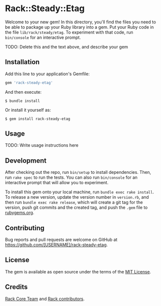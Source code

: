 # Rack::Steady::Etag

Welcome to your new gem! In this directory, you'll find the files you need to be able to package up your Ruby library into a gem. Put your Ruby code in the file `lib/rack/steady/etag`. To experiment with that code, run `bin/console` for an interactive prompt.

TODO: Delete this and the text above, and describe your gem

## Installation

Add this line to your application's Gemfile:

```ruby
gem 'rack-steady-etag'
```

And then execute:

    $ bundle install

Or install it yourself as:

    $ gem install rack-steady-etag

## Usage

TODO: Write usage instructions here

## Development

After checking out the repo, run `bin/setup` to install dependencies. Then, run `rake spec` to run the tests. You can also run `bin/console` for an interactive prompt that will allow you to experiment.

To install this gem onto your local machine, run `bundle exec rake install`. To release a new version, update the version number in `version.rb`, and then run `bundle exec rake release`, which will create a git tag for the version, push git commits and the created tag, and push the `.gem` file to [rubygems.org](https://rubygems.org).

## Contributing

Bug reports and pull requests are welcome on GitHub at https://github.com/[USERNAME]/rack-steady-etag.

## License

The gem is available as open source under the terms of the [MIT License](https://opensource.org/licenses/MIT).

## Credits

[Rack Core Team](https://github.com/rack/rack#label-Thanks) and [Rack contributors](https://github.com/rack/rack/graphs/contributors).
